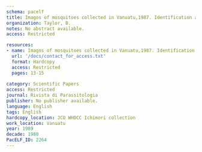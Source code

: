 ```yaml
---
schema: pacelf
title: Imagos of mosquitoes collected in Vanuatu,1987. Identification and comments.
organization: Taylor, B.
notes: No abstract available.
access: Restricted

resources:
- name: Imagos of mosquitoes collected in Vanuatu,1987. Identification and comments.
  url: '/docs/contact_for_access.txt'
  format: Hardcopy
  access: Restricted
  pages: 13-15
 
category: Scientific Papers
access: Restricted
journal: Rivista di Parassitologia
publisher: No publisher available. 
language: English 
tags: English 
hardcopy_location: JCU WHOCC Ichimori collection
work_location: Vanuatu
year: 1989
decade: 1980
PacELF_ID: 2264
---
```

